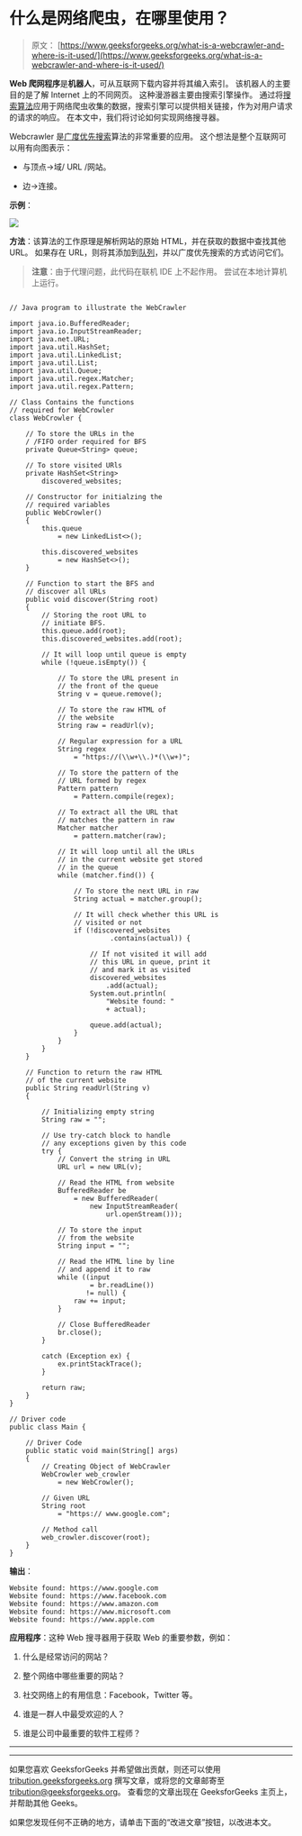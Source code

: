 # 什么是网络爬虫，在哪里使用？

> 原文： [https://www.geeksforgeeks.org/what-is-a-webcrawler-and-where-is-it-used/](https://www.geeksforgeeks.org/what-is-a-webcrawler-and-where-is-it-used/)

**Web 爬网程序**是**机器人**，可从互联网下载内容并将其编入索引。 该机器人的主要目的是了解 Internet 上的不同网页。 这种漫游器主要由搜索引擎操作。 通过将[搜索算法](https://www.geeksforgeeks.org/searching-algorithms/)应用于网络爬虫收集的数据，搜索引擎可以提供相关链接，作为对用户请求的请求的响应。 在本文中，我们将讨论如何实现网络搜寻器。

Webcrawler 是[广度优先搜索](https://www.geeksforgeeks.org/breadth-first-search-or-bfs-for-a-graph/)算法的非常重要的应用。 这个想法是整个互联网可以用有向图表示：

*   与顶点->域/ URL /网站。

*   边->连接。

**示例**：

![](img/baf808dcd460e2777e956fc619f71617.png)

**方法**：该算法的工作原理是解析网站的原始 HTML，并在获取的数据中查找其他 URL。 如果存在 URL，则将其添加到[队列](http://www.geeksforgeeks.org/queue-data-structure/)，并以广度优先搜索的方式访问它们。

> **注意**：由于代理问题，此代码在联机 IDE 上不起作用。 尝试在本地计算机上运行。

```

// Java program to illustrate the WebCrawler 

import java.io.BufferedReader; 
import java.io.InputStreamReader; 
import java.net.URL; 
import java.util.HashSet; 
import java.util.LinkedList; 
import java.util.List; 
import java.util.Queue; 
import java.util.regex.Matcher; 
import java.util.regex.Pattern; 

// Class Contains the functions 
// required for WebCrowler 
class WebCrowler { 

    // To store the URLs in the 
    / /FIFO order required for BFS 
    private Queue<String> queue; 

    // To store visited URls 
    private HashSet<String> 
        discovered_websites; 

    // Constructor for initialzing the 
    // required variables 
    public WebCrowler() 
    { 
        this.queue 
            = new LinkedList<>(); 

        this.discovered_websites 
            = new HashSet<>(); 
    } 

    // Function to start the BFS and 
    // discover all URLs 
    public void discover(String root) 
    { 
        // Storing the root URL to 
        // initiate BFS. 
        this.queue.add(root); 
        this.discovered_websites.add(root); 

        // It will loop until queue is empty 
        while (!queue.isEmpty()) { 

            // To store the URL present in 
            // the front of the queue 
            String v = queue.remove(); 

            // To store the raw HTML of 
            // the website 
            String raw = readUrl(v); 

            // Regular expression for a URL 
            String regex 
                = "https://(\\w+\\.)*(\\w+)"; 

            // To store the pattern of the 
            // URL formed by regex 
            Pattern pattern 
                = Pattern.compile(regex); 

            // To extract all the URL that 
            // matches the pattern in raw 
            Matcher matcher 
                = pattern.matcher(raw); 

            // It will loop until all the URLs 
            // in the current website get stored 
            // in the queue 
            while (matcher.find()) { 

                // To store the next URL in raw 
                String actual = matcher.group(); 

                // It will check whether this URL is 
                // visited or not 
                if (!discovered_websites 
                         .contains(actual)) { 

                    // If not visited it will add 
                    // this URL in queue, print it 
                    // and mark it as visited 
                    discovered_websites 
                        .add(actual); 
                    System.out.println( 
                        "Website found: "
                        + actual); 

                    queue.add(actual); 
                } 
            } 
        } 
    } 

    // Function to return the raw HTML 
    // of the current website 
    public String readUrl(String v) 
    { 

        // Initializing empty string 
        String raw = ""; 

        // Use try-catch block to handle 
        // any exceptions given by this code 
        try { 
            // Convert the string in URL 
            URL url = new URL(v); 

            // Read the HTML from website 
            BufferedReader be 
                = new BufferedReader( 
                    new InputStreamReader( 
                        url.openStream())); 

            // To store the input 
            // from the website 
            String input = ""; 

            // Read the HTML line by line 
            // and append it to raw 
            while ((input 
                    = br.readLine()) 
                   != null) { 
                raw += input; 
            } 

            // Close BufferedReader 
            br.close(); 
        } 

        catch (Exception ex) { 
            ex.printStackTrace(); 
        } 

        return raw; 
    } 
} 

// Driver code 
public class Main { 

    // Driver Code 
    public static void main(String[] args) 
    { 
        // Creating Object of WebCrawler 
        WebCrowler web_crowler 
            = new WebCrowler(); 

        // Given URL 
        String root 
            = "https:// www.google.com"; 

        // Method call 
        web_crowler.discover(root); 
    } 
} 

```

**输出**：

```
Website found: https://www.google.com
Website found: https://www.facebook.com
Website found: https://www.amazon.com
Website found: https://www.microsoft.com
Website found: https://www.apple.com

```

**应用程序**：这种 Web 搜寻器用于获取 Web 的重要参数，例如：

1.  什么是经常访问的网站？

2.  整个网络中哪些重要的网站？

3.  社交网络上的有用信息：Facebook，Twitter 等。

4.  谁是一群人中最受欢迎的人？

5.  谁是公司中最重要的软件工程师？



* * *

* * *

如果您喜欢 GeeksforGeeks 并希望做出贡献，则还可以使用 [tribution.geeksforgeeks.org](https://contribute.geeksforgeeks.org/) 撰写文章，或将您的文章邮寄至 tribution@geeksforgeeks.org。 查看您的文章出现在 GeeksforGeeks 主页上，并帮助其他 Geeks。

如果您发现任何不正确的地方，请单击下面的“改进文章”按钮，以改进本文。
